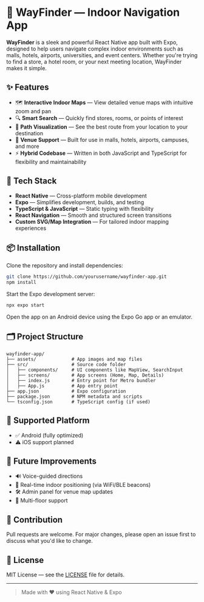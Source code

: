 # 🧭 WayFinder — Indoor Navigation App

**WayFinder** is a sleek and powerful React Native app built with Expo, designed to help users navigate complex indoor environments such as malls, hotels, airports, universities, and event centers. Whether you're trying to find a store, a hotel room, or your next meeting location, WayFinder makes it simple.

## ✨ Features

- 🗺️ **Interactive Indoor Maps** — View detailed venue maps with intuitive zoom and pan
- 🔍 **Smart Search** — Quickly find stores, rooms, or points of interest
- 📌 **Path Visualization** — See the best route from your location to your destination
- 🏢 **Venue Support** — Built for use in malls, hotels, airports, campuses, and more
- ⚡ **Hybrid Codebase** — Written in both JavaScript and TypeScript for flexibility and maintainability

## 💠 Tech Stack

- **React Native** — Cross-platform mobile development
- **Expo** — Simplifies development, builds, and testing
- **TypeScript & JavaScript** — Static typing with flexibility
- **React Navigation** — Smooth and structured screen transitions
- **Custom SVG/Map Integration** — For tailored indoor mapping experiences

## 📦 Installation

Clone the repository and install dependencies:

```bash
git clone https://github.com/yourusername/wayfinder-app.git
npm install
```

Start the Expo development server:

```bash
npx expo start
```

Open the app on an Android device using the Expo Go app or an emulator.

## 🗂️ Project Structure

```
wayfinder-app/
├── assets/             # App images and map files
├── src/                # Source code folder
│   ├── components/     # UI components like MapView, SearchInput
│   ├── screens/        # App screens (Home, Map, Details)
│   ├── index.js        # Entry point for Metro bundler
│   ├── App.js          # App entry point
├── app.json            # Expo configuration
├── package.json        # NPM metadata and scripts
└── tsconfig.json       # TypeScript config (if used)
```

## 📱 Supported Platform

- ✅ Android (fully optimized)
- ⚠️ iOS support planned

## 🚧 Future Improvements

- 🔊 Voice-guided directions
- 📡 Real-time indoor positioning (via WiFi/BLE beacons)
- 🛠 Admin panel for venue map updates
- 🔄 Multi-floor support

## 🤝 Contribution

Pull requests are welcome. For major changes, please open an issue first to discuss what you'd like to change.

## 📄 License

MIT License — see the [LICENSE](LICENSE) file for details.

---

> Made with ❤️ using React Native & Expo
